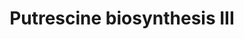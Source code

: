 ---
annotations:
- id: PW:0000226
  parent: regulatory pathway
  type: Pathway Ontology
  value: putrescine metabolic pathway
authors:
- Anwesha
- Lindarieswijk
- Eweitz
description: Developed by Gramene.org  Source:[http://plantreactome.gramene.org/ Plant
  Reactome].
last-edited: 2021-05-25
organisms:
- Oryza sativa
redirect_from:
- /index.php/Pathway:WP3068
- /instance/WP3068
revision: null
schema-jsonld:
- '@context': https://schema.org/
  '@id': https://wikipathways.github.io/pathways/WP3068.html
  '@type': Dataset
  creator:
    '@type': Organization
    name: WikiPathways
  description: Developed by Gramene.org  Source:[http://plantreactome.gramene.org/
    Plant Reactome].
  keywords:
  - (LOC_OS04G04980)
  - CO2
  - L-Orn
  - Putrescine
  - decarboxylase
  - ornithine
  license: CC0
  name: Putrescine biosynthesis III
seo: CreativeWork
title: Putrescine biosynthesis III
wpid: WP3068
---